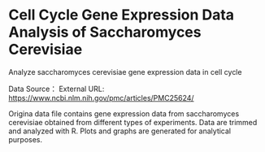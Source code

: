 # Cell Cycle Gene Expression Data Analysis of Saccharomyces Cerevisiae 
Analyze saccharomyces cerevisiae gene expression data in cell cycle

Data Source：
External URL: https://www.ncbi.nlm.nih.gov/pmc/articles/PMC25624/
 
Origina data file contains gene expression data from saccharomyces cerevisiae obtained from different types of experiments.
Data are trimmed and analyzed with R. 
Plots and graphs are generated for analytical purposes.

